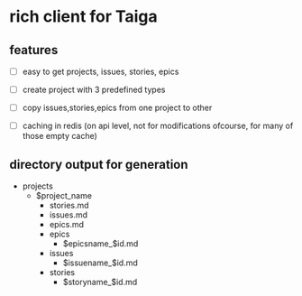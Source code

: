 # rich client for Taiga

## features

- [ ] easy to get projects, issues, stories, epics
- [ ] create project with 3 predefined types
- [ ] copy issues,stories,epics from one project to other
- [ ] caching in redis (on api level, not for modifications ofcourse, for many of those empty cache)


## directory output for generation


- projects
  - $project_name
    - stories.md
    - issues.md
    - epics.md
    - epics
      - $epicsname_$id.md
    - issues
      - $issuename_$id.md
    - stories
      - $storyname_$id.md



